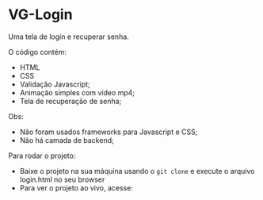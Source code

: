 # VG-Login

Uma tela de login e recuperar senha.

O código contém:
- HTML 
- CSS
- Validação Javascript;
- Animação simples com vídeo mp4;
- Tela de recuperação de senha;

Obs:
- Não foram usados frameworks para Javascript e CSS;
- Não há camada de backend;

Para rodar o projeto:
- Baixe o projeto na sua máquina usando o `git clone` e execute o arquivo login.html no seu browser
- Para ver o projeto ao vivo, acesse: 